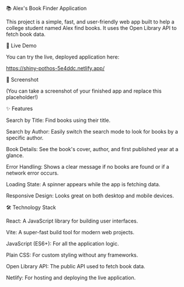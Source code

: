 📚 Alex's Book Finder Application

This project is a simple, fast, and user-friendly web app built to help a college student named Alex find books. It uses the Open Library API to fetch book data.

🚀 Live Demo

You can try the live, deployed application here:

https://shiny-pothos-5e4ddc.netlify.app/

📸 Screenshot

(You can take a screenshot of your finished app and replace this placeholder!)

✨ Features

Search by Title: Find books using their title.

Search by Author: Easily switch the search mode to look for books by a specific author.

Book Details: See the book's cover, author, and first published year at a glance.

Error Handling: Shows a clear message if no books are found or if a network error occurs.

Loading State: A spinner appears while the app is fetching data.

Responsive Design: Looks great on both desktop and mobile devices.

🛠️ Technology Stack

React: A JavaScript library for building user interfaces.

Vite: A super-fast build tool for modern web projects.

JavaScript (ES6+): For all the application logic.

Plain CSS: For custom styling without any frameworks.

Open Library API: The public API used to fetch book data.

Netlify: For hosting and deploying the live application.
